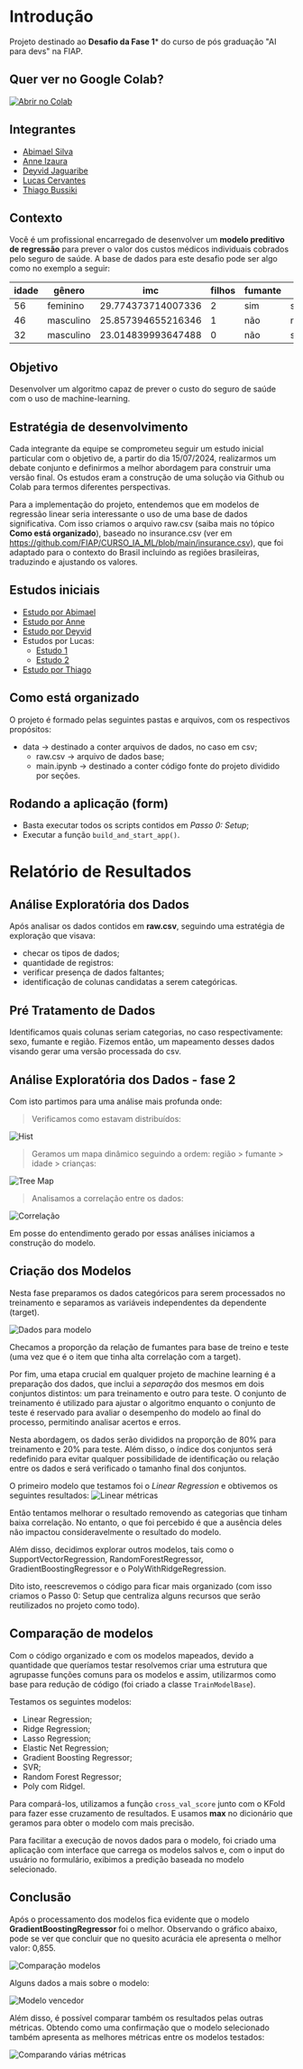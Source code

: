 # Introdução
Projeto destinado ao **Desafio da Fase 1*** do curso de pós graduação "AI para devs" na FIAP.

## Quer ver no Google Colab?
[![Abrir no Colab](https://colab.research.google.com/assets/colab-badge.svg)](https://colab.research.google.com/drive/1FMgEsQIjyI9aRKMShcE2MrBIQeLsXKFi?usp=sharing)

## Integrantes
- [Abimael Silva](https://github.com/abimael-boby)
- [Anne Izaura](https://github.com/anneizaura)
- [Deyvid Jaguaribe](https://github.com/DeyvidJLira)
- [Lucas Cervantes](https://github.com/Cervas23)
- [Thiago Bussiki](https://github.com/ThiagoBussiki)

## Contexto
Você é um profissional encarregado de desenvolver um **modelo preditivo de regressão** para prever o valor dos custos médicos individuais cobrados pelo seguro de saúde. A base de dados para este desafio pode ser algo como no exemplo a seguir:

| idade | gênero | imc | filhos | fumante | região | encargos |
|---|---|---|---|---|---|---|
| 56 | feminino | 29.774373714007336 | 2 | sim | sudoeste | 31109.889763423336
| 46 | masculino | 25.857394655216346 | 1 | não | nordeste | 26650.702646642694
| 32 | masculino | 23.014839993647488 | 0 | não | sudoeste | 21459.03799039332


## Objetivo
Desenvolver um algoritmo capaz de prever o custo do seguro de saúde com o uso de machine-learning.

## Estratégia de desenvolvimento
Cada integrante da equipe se comprometeu seguir um estudo inicial particular com o objetivo de, a partir do dia 15/07/2024, realizarmos um debate conjunto e definirmos a melhor abordagem para construir uma versão final. Os estudos eram a construção de uma solução via Github ou Colab para termos diferentes perspectivas.

Para a implementação do projeto, entendemos que em modelos de regressão linear seria interessante o uso de uma base de dados significativa. Com isso criamos o arquivo raw.csv (saiba mais no tópico **Como está organizado**),  baseado no insurance.csv (ver em https://github.com/FIAP/CURSO_IA_ML/blob/main/insurance.csv), que foi adaptado para o contexto do Brasil incluindo as regiões brasileiras, traduzindo e ajustando os valores.

## Estudos iniciais
- [Estudo por Abimael](https://github.com/DeyvidJLira/fiap-aidev-team-project-fase1/tree/abimael)
- [Estudo por Anne](https://github.com/DeyvidJLira/fiap-aidev-team-project-fase1/tree/anne)
- [Estudo por Deyvid](https://github.com/DeyvidJLira/fiap-iadev-project-fase1)
- Estudos por Lucas:
  - [Estudo 1](https://colab.research.google.com/drive/1lGsgvNWvoc5h4TruXKfTWEzljGHvqHQ9?usp=sharing)
  - [Estudo 2](https://colab.research.google.com/drive/1-Cxv62olOdSXTzT_WWAqQRcN_zlWfzX0?usp=sharing)
- [Estudo por Thiago](https://colab.research.google.com/drive/1OctIvG-iLKdAPtq6CMEN-HrUoKMD78jA?usp=sharing)

## Como está organizado
O projeto é formado pelas seguintes pastas e arquivos, com os respectivos propósitos:
- data -> destinado a conter arquivos de dados, no caso em csv;
  - raw.csv -> arquivo de dados base;
  - main.ipynb -> destinado a conter código fonte do projeto dividido por seções.


## Rodando a aplicação (form)
- Basta executar todos os scripts contidos em *Passo 0: Setup*;
- Executar a função ```build_and_start_app()```.


# Relatório de Resultados

## Análise Exploratória dos Dados
Após analisar os dados contidos em **raw.csv**, seguindo uma estratégia de exploração que visava:
- checar os tipos de dados;
- quantidade de registros:
- verificar presença de dados faltantes;
- identificação de colunas candidatas a serem categóricas.

## Pré Tratamento de Dados
Identificamos quais colunas seriam categorias, no caso respectivamente: sexo, fumante e região. Fizemos então, um mapeamento desses dados visando gerar uma versão processada do csv. 

## Análise Exploratória dos Dados - fase 2
Com isto partimos para uma análise mais profunda onde:

> Verificamos como estavam distribuídos:

![Hist](img/hist.png)

> Geramos um mapa dinâmico seguindo a ordem: região > fumante > idade > crianças:

![Tree Map](img/tree_map.png)

> Analisamos a correlação entre os dados:

![Correlação](img/corr.png)

Em posse do entendimento gerado por essas análises iniciamos a construção do modelo.

## Criação dos Modelos
Nesta fase preparamos os dados categóricos para serem processados no treinamento e separamos as variáveis independentes da dependente (target).

![Dados para modelo](img/dataset_to_model.PNG)

Checamos a proporção da relação de fumantes para base de treino e teste (uma vez que é o item que tinha alta correlação com a target). 

Por fim, uma etapa crucial em qualquer projeto de machine learning é a preparação dos dados, que inclui a *separação* dos mesmos em dois conjuntos distintos: um para treinamento e outro para teste. O conjunto de treinamento é utilizado para ajustar o algoritmo enquanto o conjunto de teste é reservado para avaliar o desempenho do modelo ao final do processo, permitindo analisar acertos e erros.

Nesta abordagem, os dados serão divididos na proporção de 80% para treinamento e 20% para teste. Além disso, o índice dos conjuntos será redefinido para evitar qualquer possibilidade de identificação ou relação entre os dados e será verificado o tamanho final dos conjuntos.

O primeiro modelo que testamos foi o *Linear Regression* e obtivemos os seguintes resultados:
![Linear métricas](img/linear_evaluate.PNG)

Então tentamos melhorar o resultado removendo as categorias que tinham baixa correlação. No entanto, o que foi percebido é que a ausência deles não impactou consideravelmente o resultado do modelo.

Além disso, decidimos explorar outros modelos, tais como o SupportVectorRegression, RandomForestRegressor, GradientBoostingRegressor e o PolyWithRidgeRegression.

Dito isto, reescrevemos o código para ficar mais organizado (com isso criamos o Passo 0: Setup que centraliza alguns recursos que serão reutilizados no projeto como todo).

## Comparação de modelos

Com o código organizado e com os modelos mapeados, devido a quantidade que queríamos testar resolvemos criar uma estrutura que agrupasse funções comuns para os modelos e assim, utilizarmos como base para redução de código (foi criado a classe ```TrainModelBase```).

Testamos os seguintes modelos:
- Linear Regression;
- Ridge Regression;
- Lasso Regression;
- Elastic Net Regression;
- Gradient Boosting Regressor;
- SVR;
- Random Forest Regressor;
- Poly com Ridgel.

Para compará-los, utilizamos a função ```cross_val_score``` junto com o KFold para fazer esse cruzamento de resultados. E usamos **max** no dicionário que geramos para obter o modelo com mais precisão. 

Para facilitar a execução de novos dados para o modelo, foi criado uma aplicação com interface que carrega os modelos salvos e, com o input do usuário no formulário, exibimos a predição baseada no modelo selecionado.

## Conclusão

Após o processamento dos modelos fica evidente que o modelo **GradientBoostingRegressor** foi o melhor. Observando o gráfico abaixo, pode se ver que concluir que no quesito acurácia ele apresenta o melhor valor: 0,855. 

![Comparação modelos](img/compare_models.png)

Alguns dados a mais sobre o modelo:

![Modelo vencedor](img/best_model.PNG)

Além disso, é possível comparar também os resultados pelas outras métricas. Obtendo como uma confirmação que o modelo selecionado também apresenta as melhores métricas entre os modelos testados:

![Comparando várias métricas](img/compare_models_metrics.PNG)






